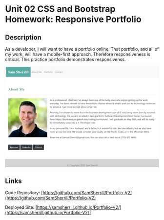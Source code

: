 # Unit 02 CSS and Bootstrap Homework: Responsive Portfolio

## Description

As a developer, I will want to have a portfolio online. That portfolio, and all of my work, will have a mobile-first approach. Therefore responsiveness is critical. This practice portfolio demonstrates responsivenss.

![app-preview](./Images/my-screenshots/portfolio-v2-screenshot.jpg)

## Links

Code Repository:  [https://github.com/SamSherrill/Portfolio-V2](https://github.com/SamSherrill/Portfolio-V2)

Deployed Site:  [https://samsherrill.github.io/Portfolio-V2/](https://samsherrill.github.io/Portfolio-V2/)